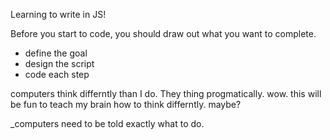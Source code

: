 Learning to write in JS! 

Before you start to code, you should draw out what you want to complete.
  * define the goal
  * design the script
  * code each step
  
 computers think differntly than I do. They thing progmatically. wow. this will be fun to teach my brain how to think differntly. maybe?
 
 _computers need to be told exactly what to do.
